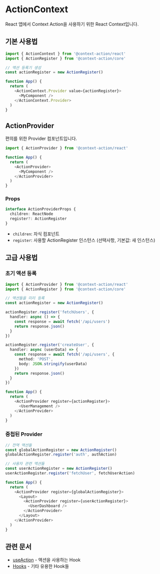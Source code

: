 # ActionContext

React 앱에서 Context Action을 사용하기 위한 React Context입니다.

## 기본 사용법

```typescript
import { ActionContext } from '@context-action/react'
import { ActionRegister } from '@context-action/core'

// 액션 등록기 생성
const actionRegister = new ActionRegister()

function App() {
  return (
    <ActionContext.Provider value={actionRegister}>
      <MyComponent />
    </ActionContext.Provider>
  )
}
```

## ActionProvider

편의를 위한 Provider 컴포넌트입니다.

```typescript
import { ActionProvider } from '@context-action/react'

function App() {
  return (
    <ActionProvider>
      <MyComponent />
    </ActionProvider>
  )
}
```

### Props

```typescript
interface ActionProviderProps {
  children: ReactNode
  register?: ActionRegister
}
```

- `children`: 자식 컴포넌트
- `register`: 사용할 ActionRegister 인스턴스 (선택사항, 기본값: 새 인스턴스)

## 고급 사용법

### 초기 액션 등록

```typescript
import { ActionProvider } from '@context-action/react'
import { ActionRegister } from '@context-action/core'

// 액션들을 미리 등록
const actionRegister = new ActionRegister()

actionRegister.register('fetchUsers', {
  handler: async () => {
    const response = await fetch('/api/users')
    return response.json()
  }
})

actionRegister.register('createUser', {
  handler: async (userData) => {
    const response = await fetch('/api/users', {
      method: 'POST',
      body: JSON.stringify(userData)
    })
    return response.json()
  }
})

function App() {
  return (
    <ActionProvider register={actionRegister}>
      <UserManagement />
    </ActionProvider>
  )
}
```

### 중첩된 Provider

```typescript
// 전역 액션들
const globalActionRegister = new ActionRegister()
globalActionRegister.register('auth', authAction)

// 사용자 관련 액션들
const userActionRegister = new ActionRegister()
userActionRegister.register('fetchUser', fetchUserAction)

function App() {
  return (
    <ActionProvider register={globalActionRegister}>
      <Layout>
        <ActionProvider register={userActionRegister}>
          <UserDashboard />
        </ActionProvider>
      </Layout>
    </ActionProvider>
  )
}
```

## 관련 문서

- [useAction](/api/react/use-action) - 액션을 사용하는 Hook
- [Hooks](/api/react/hooks) - 기타 유용한 Hook들